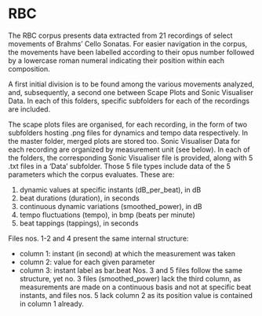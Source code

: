 # RBC
The RBC corpus presents data extracted from 21 recordings of select movements of Brahms’ Cello Sonatas. For easier navigation in the corpus, the movements have been labelled according to their opus number followed by a lowercase roman numeral indicating their position within each composition. 

A first initial division is to be found among the various movements analyzed, and, subsequently, a second one between Scape Plots and Sonic Visualiser Data. In each of this folders, specific subfolders for each of the recordings are included.

The scape plots files are organised, for each recording, in the form of two subfolders hosting .png files for dynamics and tempo data respectively. In the master folder, merged plots are stored too. Sonic Visualiser Data for each recording are organized by measurement unit (see below). In each of the folders, the corresponding Sonic Visualiser file is provided, along with 5 .txt files in a ‘Data’ subfolder.
Those 5 file types include data of the 5 parameters which the corpus evaluates. These are:
1.	dynamic values at specific instants (dB_per_beat), in dB
2.	beat durations (duration), in seconds
3.	continuous dynamic variations (smoothed_power), in dB
4.	tempo fluctuations (tempo), in bmp (beats per minute)
5.	beat tappings (tappings), in seconds

Files nos. 1-2 and 4 present the same internal structure:
-	column 1: instant (in second) at which the measurement was taken
-	column 2: value for each given parameter
-	column 3: instant label as bar.beat
Nos. 3 and 5 files follow the same structure, yet no. 3 files (smoothed_power) lack the third column, as measurements are made on a continuous basis and not at specific beat instants, and files nos. 5 lack column 2 as its position value is contained in column 1 already.
